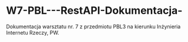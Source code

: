 # W7-PBL---RestAPI-Dokumentacja-
Dokumentacja warsztatu nr. 7 z przedmiotu PBL3 na kierunku Inżynieria Internetu Rzeczy, PW. 
